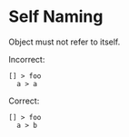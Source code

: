 # Self Naming

Object must not refer to itself.

Incorrect:

```eo
[] > foo
  a > a
```

Correct:

```eo
[] > foo
  a > b
```
